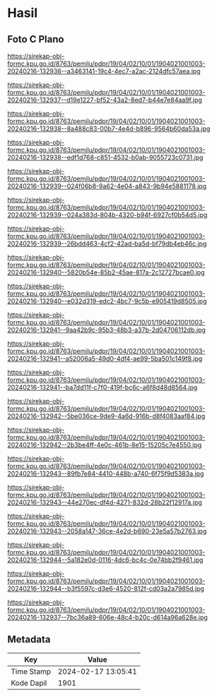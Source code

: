 # Hasil

## Foto C Plano

https://sirekap-obj-formc.kpu.go.id/8763/pemilu/pdpr/19/04/02/10/01/1904021001003-20240216-132936--a3463141-19c4-4ec7-a2ac-2124dfc57aea.jpg

https://sirekap-obj-formc.kpu.go.id/8763/pemilu/pdpr/19/04/02/10/01/1904021001003-20240216-132937--d19e1227-bf52-43a2-8ed7-b44e7e84aa9f.jpg

https://sirekap-obj-formc.kpu.go.id/8763/pemilu/pdpr/19/04/02/10/01/1904021001003-20240216-132938--8a488c83-00b7-4e4d-b896-9564b60da53a.jpg

https://sirekap-obj-formc.kpu.go.id/8763/pemilu/pdpr/19/04/02/10/01/1904021001003-20240216-132938--edf1d768-c851-4532-b0ab-9055723c0731.jpg

https://sirekap-obj-formc.kpu.go.id/8763/pemilu/pdpr/19/04/02/10/01/1904021001003-20240216-132939--024f06b8-9a62-4e04-a843-9b94e5881178.jpg

https://sirekap-obj-formc.kpu.go.id/8763/pemilu/pdpr/19/04/02/10/01/1904021001003-20240216-132939--024a383d-804b-4320-b94f-6927cf0b54d5.jpg

https://sirekap-obj-formc.kpu.go.id/8763/pemilu/pdpr/19/04/02/10/01/1904021001003-20240216-132939--26bdd463-4cf2-42ad-ba5d-bf79db4eb46c.jpg

https://sirekap-obj-formc.kpu.go.id/8763/pemilu/pdpr/19/04/02/10/01/1904021001003-20240216-132940--5820b54e-85b2-45ae-817a-2c12727bcae0.jpg

https://sirekap-obj-formc.kpu.go.id/8763/pemilu/pdpr/19/04/02/10/01/1904021001003-20240216-132940--e032d319-edc2-4bc7-9c5b-e905419d8505.jpg

https://sirekap-obj-formc.kpu.go.id/8763/pemilu/pdpr/19/04/02/10/01/1904021001003-20240216-132941--9aa42b9c-95b3-48b3-a37b-2d04706112db.jpg

https://sirekap-obj-formc.kpu.go.id/8763/pemilu/pdpr/19/04/02/10/01/1904021001003-20240216-132941--a52006a5-49d0-4df4-ae99-5ba501c149f8.jpg

https://sirekap-obj-formc.kpu.go.id/8763/pemilu/pdpr/19/04/02/10/01/1904021001003-20240216-132941--ba7dd11f-c7f0-419f-bc6c-a6f8d48d8564.jpg

https://sirekap-obj-formc.kpu.go.id/8763/pemilu/pdpr/19/04/02/10/01/1904021001003-20240216-132942--5be036ce-9de9-4a6d-916b-d8f4083aaf84.jpg

https://sirekap-obj-formc.kpu.go.id/8763/pemilu/pdpr/19/04/02/10/01/1904021001003-20240216-132942--2b3be4ff-4e0c-461b-8e15-15205c7e4550.jpg

https://sirekap-obj-formc.kpu.go.id/8763/pemilu/pdpr/19/04/02/10/01/1904021001003-20240216-132943--89fb7e84-4410-448b-a740-6f75f9d5383a.jpg

https://sirekap-obj-formc.kpu.go.id/8763/pemilu/pdpr/19/04/02/10/01/1904021001003-20240216-132943--44e270ec-df4d-4271-832d-28b22f12917a.jpg

https://sirekap-obj-formc.kpu.go.id/8763/pemilu/pdpr/19/04/02/10/01/1904021001003-20240216-132943--2058a147-36ce-4e2d-b690-23e5a57b2763.jpg

https://sirekap-obj-formc.kpu.go.id/8763/pemilu/pdpr/19/04/02/10/01/1904021001003-20240216-132944--5a182e0d-0116-4dc6-bc4c-0e74bb2f9461.jpg

https://sirekap-obj-formc.kpu.go.id/8763/pemilu/pdpr/19/04/02/10/01/1904021001003-20240216-132944--b3f5597c-d3e6-4520-812f-cd03a2a7985d.jpg

https://sirekap-obj-formc.kpu.go.id/8763/pemilu/pdpr/19/04/02/10/01/1904021001003-20240216-132937--7bc36a89-606e-48c4-b20c-d614a96a628e.jpg


## Metadata

| Key        | Value               |
| ---------- | ------------------- |
| Time Stamp | 2024-02-17 13:05:41 |
| Kode Dapil | 1901                |



